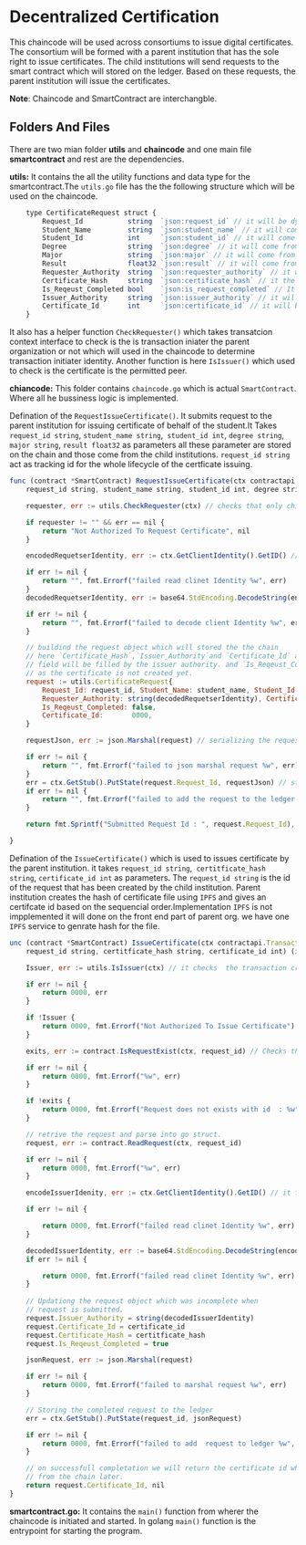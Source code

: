 # Decentralized Certification 

This chaincode will be used across consortiums to issue digital certificates. The consortium will be formed with a parent institution that has the sole right to issue certificates. The child institutions will send requests to the smart contract which will stored on the ledger. Based on these requests, the parent institution will issue the certificates.

**Note**: Chaincode and SmartContract are interchangble. 

## Folders And Files
There are two mian folder **utils** and **chaincode** and one main file **smartcontract** and rest are the dependencies.

**utils:** It contains the all the utility functions and data type for the smartcontract.The `utils.go` file has the the following  structure which will be used on the chaincode.
```javascript
    type CertificateRequest struct {
        Request_Id           string  `json:request_id` // it will be dynamically created and will be unique
        Student_Name         string  `json:student_name` // it will come from the child institutation
        Student_Id           int     `json:student_id` // it will come from the child institutation
        Degree               string  `json:degree` // it will come from the child institutation
        Major                string  `json:major` // it will come from the child institutation
        Result               float32 `json:result` // it will come from the child institutation
        Requester_Authority  string  `json:requester_authority` // it will be fetched  at time of submitting request to the blockchain from the child organization. It is the identity of the  child organzition.
        Certificate_Hash     string  `json:certificate_hash` // it the ipfs hash of certificate file which will generatted and submited by the issuer authority here which parent organization. it will be unique for very certificate.
        Is_Reqeust_Completed bool    `json:is_request_completed` // It defines the state whhre the request is completed resulting that  the certificate is genrateted if false then the certificate is not generated.
        Issuer_Authority     string  `json:issuer_authority` // it will also be fetched at time of issueing the certificate from the parent organizations when the preant organization will issues certificate.
        Certificate_Id       int     `json:certificate_id` // it will be also dynamically created and will be unique
    }
```

It also has a helper function `CheckRequester()` which takes transatcion context interface to check is the is transaction iniater the parent organization or not which will used in the chaincode to determine transaction initiater identity. Another function is here `IsIssuer()` which used to check is the certificate is the permitted peer.



**chiancode:** This folder contains `chaincode.go` which is actual `SmartContract`. Where all he  bussiness logic is implemented.

Defination of the `RequestIssueCertificate()`. It submits request to the parent institution for issuing certificate of behalf of the student.It Takes `request_id string`, `student_name string`,` student_id int`, `degree string`, `major string`, `result float32` as parameters all these parameter are stored on the chain and those come from the child institutions.
`request_id string` act as tracking id for the whole lifecycle of the certficate issuing.

```javascript
func (contract *SmartContract) RequestIssueCertificate(ctx contractapi.TransactionContextInterface,
	request_id string, student_name string, student_id int, degree string, major string, result float32) (string, error) {

	requester, err := utils.CheckRequester(ctx) // checks that only child institutation can submit request for issung certificate

	if requester != "" && err == nil {
		return "Not Authorized To Request Certificate", nil
	}

	encodedRequetserIdentity, err := ctx.GetClientIdentity().GetID() // it fetched the indenty of child institution which was used when creating the channel. it returned as base64 encoded .

	if err != nil {
		return "", fmt.Errorf("failed read clinet Identity %w", err)
	}
	decodedRequetserIdentity, err := base64.StdEncoding.DecodeString(encodedRequetserIdentity) // decoding the indenity.

	if err != nil {
		return "", fmt.Errorf("failed to decode client Identity %w", err)
	}

    // buildind the request object which will stored the the chain
    // here `Certificate_Hash`,`Issuer_Authority`and `Certificate_Id` are empty beacuse those 
    // field will be filled by the issuer authority. and `Is_Reqeust_Completed` is set to false
    // as the certificate is not created yet.
	request := utils.CertificateRequest{
		Request_Id: request_id, Student_Name: student_name, Student_Id: student_id, Degree: degree, Major: major, Result: result,
		Requester_Authority: string(decodedRequetserIdentity), Certificate_Hash: "", Issuer_Authority: "",
		Is_Reqeust_Completed: false,
		Certificate_Id:       0000,
	}

	requestJson, err := json.Marshal(request) // serializing the request to json object.

	if err != nil {
		return "", fmt.Errorf("failed to json marshal request %w", err)
	}
	err = ctx.GetStub().PutState(request.Request_Id, requestJson) // storing the json object to the ledger
	if err != nil {
		return "", fmt.Errorf("failed to add the request to the ledger %w", err)
	}

	return fmt.Sprintf("Submitted Request Id : ", request.Request_Id), nil // if the request is we will return requested that can used to track the record and for further record.

}
```

Defination of the `IssueCertificate()` which is used to issues certificate by the parent institution.
it takes `request_id string`,` certitficate_hash string`, `certificate_id int` as parameters. The `request_id string` is the id of the request that has been created by the child institution. Parent institution creates the hash of certificate file using `IPFS` and gives an certifcate id based on the sequencial order.Implementation `IPFS` is not impplemented it will done on the front end part of parent org. we have one `IPFS` service to genrate hash for the file.

```javascript
unc (contract *SmartContract) IssueCertificate(ctx contractapi.TransactionContextInterface,
	request_id string, certitficate_hash string, certificate_id int) (int, error) {

	Issuer, err := utils.IsIssuer(ctx) // it checks  the transaction creator is permitted or not. 

	if err != nil {
		return 0000, err
	}

	if !Issuer {
		return 0000, fmt.Errorf("Not Authorized To Issue Certificate")
	}

	exits, err := contract.IsRequestExist(ctx, request_id) // Checks the request id exist or not.

	if err != nil {
		return 0000, fmt.Errorf("%w", err)
	}

	if !exits {
		return 0000, fmt.Errorf("Request does not exists with id  : %w", request_id)
	}

    // retrive the request and parse into go struct.
	request, err := contract.ReadRequest(ctx, request_id)

	if err != nil {
		return 0000, fmt.Errorf("%w", err)
	}

	encodeIssuerIdenity, err := ctx.GetClientIdentity().GetID() // it fetches the identity of the client from the channel configuartion. it same as implemented in  the `RequestIssueCertificate()`

	if err != nil {

		return 0000, fmt.Errorf("failed read clinet Identity %w", err)
	}

	decodedIssuerIdentity, err := base64.StdEncoding.DecodeString(encodeIssuerIdenity) // decoding the idenity.
	if err != nil {

		return 0000, fmt.Errorf("failed read clinet Identity %w", err)
	}
    
    // Updationg the request object which was incomplete when
    // request is submitted.
	request.Issuer_Authority = string(decodedIssuerIdentity)
	request.Certificate_Id = certificate_id
	request.Certificate_Hash = certitficate_hash
	request.Is_Reqeust_Completed = true

	jsonRequest, err := json.Marshal(request)

	if err != nil {
		return 0000, fmt.Errorf("failed to marshal request %w", err)
	}

    // Storing the completed request to the ledger
	err = ctx.GetStub().PutState(request_id, jsonRequest)

	if err != nil {
		return 0000, fmt.Errorf("failed to add  request to ledger %w", err)
	}

    // on successfull completation we will return the certificate id which used to verify 
    // from the chain later.
	return request.Certificate_Id, nil
}
```



**smartcontract.go:** It contains the `main()` function from wherer the chaincode is initiated and started. In golang `main()` function is the entrypoint for starting the program.










